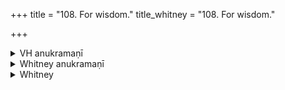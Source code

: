+++
title = "108. For wisdom."
title_whitney = "108. For wisdom."

+++

<details><summary>VH anukramaṇī</summary>

मेधावर्धनम्।  
१-५ शौनकः। मेधा, ४ अग्निः। अनुष्टुप्, २ उरोबृहती, ३ पथ्यबृहती।
</details>

<details><summary>Whitney anukramaṇī</summary>

[Cāunaka.—pañcarcam. medhādevatyam: 4. āgneyī. ānuṣṭubham; 2. urobṛhatī; 3. pathyābṛhatī.]
</details>



<details><summary>Whitney</summary>

### Comment
Pāipp. xix. has vss. 1, 2, 5, thus reducing the hymn to the norm of this book. Found used in Kāuś. (10. 20), with vi. 53 ⌊so the comm.: but Dārila understands xii. 1. 53 as intended⌋, in the medhājanana ceremony; and also (57. 28) in the upanayana, with worship of Agni.


### Translations
Translated: Muir, i2 255; Griffith, i. 304.
</details>
